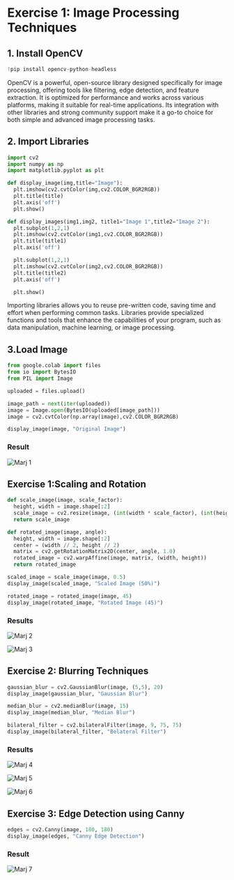 # **Exercise 1: Image Processing Techniques**

## **1. Install OpenCV**

```python
!pip install opencv-python-headless
```

OpenCV is a powerful, open-source library designed specifically for image processing, offering tools like filtering, edge detection, and feature extraction. It is optimized for performance and works across various platforms, making it suitable for real-time applications. Its integration with other libraries and strong community support make it a go-to choice for both simple and advanced image processing tasks.

## **2. Import Libraries**

```python
import cv2
import numpy as np
import matplotlib.pyplot as plt

def display_image(img,title="Image"):
  plt.imshow(cv2.cvtColor(img,cv2.COLOR_BGR2RGB))
  plt.title(title)
  plt.axis('off')
  plt.show()

def display_images(img1,img2, title1="Image 1",title2="Image 2"):
  plt.subplot(1,2,1)
  plt.imshow(cv2.cvtColor(img1,cv2.COLOR_BGR2RGB))
  plt.title(title1)
  plt.axis('off')

  plt.subplot(1,2,1)
  plt.imshow(cv2.cvtColor(img2,cv2.COLOR_BGR2RGB))
  plt.title(title2)
  plt.axis('off')

  plt.show()
```

Importing libraries allows you to reuse pre-written code, saving time and effort when performing common tasks. Libraries provide specialized functions and tools that enhance the capabilities of your program, such as data manipulation, machine learning, or image processing. 

## **3.Load Image**

```python
from google.colab import files
from io import BytesIO
from PIL import Image

uploaded = files.upload()

image_path = next(iter(uploaded))
image = Image.open(BytesIO(uploaded[image_path]))
image = cv2.cvtColor(np.array(image),cv2.COLOR_BGR2RGB)

display_image(image, "Original Image")
```

### **Result**

![Marj 1](https://github.com/user-attachments/assets/7a897b30-0f5a-465c-a413-539b6b8e8f4e)

## **Exercise 1:Scaling and Rotation**

```python
def scale_image(image, scale_factor):
  height, width = image.shape[:2]
  scale_image = cv2.resize(image, (int(width * scale_factor), (int(height * scale_factor))), interpolation=cv2.INTER_LINEAR)
  return scale_image

def rotated_image(image, angle):
  height, width = image.shape[:2]
  center = (width // 2, height // 2)
  matrix = cv2.getRotationMatrix2D(center, angle, 1.0)
  rotated_image = cv2.warpAffine(image, matrix, (width, height))
  return rotated_image

scaled_image = scale_image(image, 0.5)
display_image(scaled_image, "Scaled Image (50%)")

rotated_image = rotated_image(image, 45)
display_image(rotated_image, "Rotated Image (45)")
```

### **Results**

![Marj 2](https://github.com/user-attachments/assets/1988103c-40fc-4f16-9e81-e3d6a988af41)

![Marj 3](https://github.com/user-attachments/assets/6e994349-54c5-4c57-b979-0fe974aa6b08)

## **Exercise 2: Blurring Techniques**

```python
gaussian_blur = cv2.GaussianBlur(image, (5,5), 20)
display_image(gaussian_blur, "Gaussian Blur")

median_blur = cv2.medianBlur(image, 15)
display_image(median_blur, "Median Blur")

bilateral_filter = cv2.bilateralFilter(image, 9, 75, 75)
display_image(bilateral_filter, "Belateral Filter")
```

### **Results**

![Marj 4](https://github.com/user-attachments/assets/df53d0e6-aaef-4093-a4d2-6128d342fe18)

![Marj 5](https://github.com/user-attachments/assets/dd59b7b8-0c63-4461-b054-520845971fea)

![Marj 6](https://github.com/user-attachments/assets/c7170353-cc6e-4d43-a1ea-81db524c14f7)

## **Exercise 3: Edge Detection using Canny**

```python
edges = cv2.Canny(image, 180, 180)
display_image(edges, "Canny Edge Detection")
```

### **Result**

![Marj 7](https://github.com/user-attachments/assets/5635e5c8-f226-4293-8648-5cc0fe141e13)
